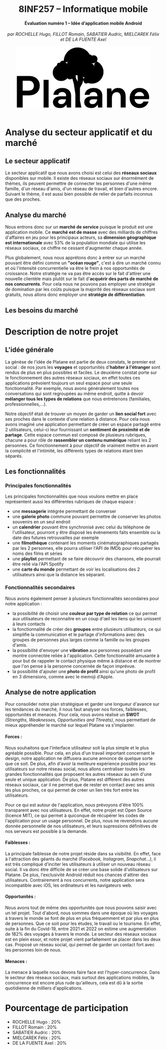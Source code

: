 <div align="center">

# 8INF257 – Informatique mobile

#### Évaluation numéro 1 – Idée d’application mobile Android

_par ROCHELLE Hugo, FILLOT Romain, SABATIER Audric, MIELCAREK Félix et DE LA FUENTE Axel_

<img src="../images/logo-title-black.png" alt="Logo" height="200">
</div>

<br>

# Analyse du secteur applicatif et du marché

## Le secteur applicatif

Le secteur applicatif que nous avons choisi est celui des **réseaux sociaux** disponibles sur mobile. Il existe des réseaux sociaux sur énormément de thèmes, ils peuvent permettre de connecter les personnes d'une même famille, d'un réseau d'amis, d'un réseau de travail, et bien d'autres encore. Suivant le thème, il est aussi bien possible de relier de parfaits inconnus que des proches.

## Analyse du marché

Nous entrons donc sur un **marché de service** puisque le produit est une application mobile. Ce **marché est de masse** avec des milliards de chiffres d'affaires en jeu pour les principaux acteurs, sa **dimension géographique est internationale** avec 53% de la population mondiale qui utilise les réseaux sociaux, ce chiffre ne cessant d'augmenter chaque année.

Plus globalement, nous nous apprétons donc à entrer sur un marché pouvant être défini comme un **"océan rouge"**, c'est à dire un marché connu et où l'intensité concurrentielle va être le frein à nos opportunités de croissance. 
Notre stratégie ne va pas être accès sur le fait d'attirer une nouvelle clientèle mais plutôt sur le fait d'**acquérir des parts de marché de nos concurrents**. 
Pour cela nous ne pouvons pas employer une stratégie de domination par les coûts puisque la majorité des réseaux sociaux sont gratuits, nous allons donc employer une **stratégie de différentiation**.

## Les besoins du marché


# Description de notre projet

## L'idée générale

La génèse de l'idée de Platane est partie de deux constats, le premier est social : de nos jours les **voyages** et opportunités d'**habiter à l'étranger** sont rendus de plus en plus possibles et faciles.
Le deuxième constat porte sur le fonctionnement des autres réseaux sociaux, en effet toutes ces applications prévoient toujours un seul espace pour une seule fonctionnalité. Par exemple, nous avons généralement toutes nos conversations qui sont regroupées au même endroit, quitte à devoir **mélanger tous les types de relations** que nous entretenons (familiales, professionnelles,...).

Notre objectif était de trouver un moyen de garder un **lien social fort** avec ses proches dans le contexte d'une relation à distance. Pour cela nous avons imaginé une application permettant de créer un espace partagé entre 2 utilisateurs, celui-ci leur fournissant un **sentiment de proximité et de partage**.
Cette espace commun est composé de plusieurs rubriques, chacune a pour rôle de **rassembler un contenu numérique** reliant les 2 personnes. Ce fonctionnement à pour objectif de vraiment mettre en avant la complicité et l'intimité, les différents types de relations étant bien séparés.

## Les fonctionnalités

### Principales fonctionnalités

Les principales fonctionnalités que nous voulons mettre en place représentent aussi les différentes rubriques de chaque espace :
* une **messagerie** intégrée permettant de converser
* une **galerie photo** commune pouvant permettre de conserver les photos souvenirs en un seul endroit
* un **calendrier** pouvant être synchronisé avec celui du téléphone de l'utilisateur, pourront y être disposé les évènements faits ensemble ou la date des futures retrouvailles par exemple
* une **filmothèque** contenant les moments cinématographiques partagés par les 2 personnes, elle pourra utiliser l'API de IMDb pour récupérer les noms des films et séries
* une **playlist** permettant de se faire découvrir des chansons, elle pourrait être relié via l'API Spotify
* une **carte du monde** permettant de voir les localisations des 2 utilisateurs ainsi que la distance les séparant.

### Fonctionnalités secondaires

Nous avons également penser à plusieurs fonctionnalités secondaires pour notre application :
* la possibilité de choisir une **couleur par type de relation** ce qui permet aux utilisateurs de reconnaitre en un coup d'œil les liens qui les unissent à leurs contacts
* la fonctionnalité de créer des **groupes** entre plusieurs utilisateurs, ce qui simplifie la communication et le partage d'informations avec des groupes de personnes plus larges comme la famille ou les groupes d'amis.
* la possibilité d'envoyer une **vibration** aux personnes possédant une montre connectée reliée à l'application. Cette fonctionnalité amusante à pour but de rappeler le contact physique même à distance et de montrer que l'on pense à la personne concernée de façon imprévue.
* la possibilité d'ajouter une **photo de profil** ainsi qu'une photo de profil en 3 dimensions, comme avec le memoji d'Apple. 


## Analyse de notre application

Pour consolider notre plan stratégique et garder une longueur d'avance sur les tendances du marché, il nous faut analyser nos forces, faiblesses, opportunités et menaces. Pour cela, nous avons réalisé un **SWOT** _(Strengths, Weaknesses, Opportunities and Threats)_, nous permettant de mieux appréhender le marché sur lequel Platane va s'implanter.

#### Forces :

Nous souhaitons que l'interface utilisateur soit la plus simple et le plus agréable possible. Pour cela, en plus d'un travail important concernant le design, notre application ne diffusera aucune annonce de quelque sorte que ce soit. De plus, afin d'avoir la meilleure expérience possible pour les utilisateurs sur notre réseau social, nous allons centraliser toutes les grandes fonctionnalités que proposent les autres réseaux au sein d'une seule et unique application. De plus, Platane est différent des autres réseaux sociaux, car il ne permet que de rester en contact avec ses amis les plus proches, ce qui permet de créer un lien très fort entre les utilisateurs.

Pour ce qui est autour de l'application, nous prévoyons d'être 100% transparent avec nos utilisateurs. En effet, notre projet est Open Source (licence MIT), ce qui permet à quiconque de récupérer les codes de l'application pour un usage personnel. De plus, nous ne revendons aucune donnée personnelle de nos utilisateurs, et leurs supressions définitives de nos serveurs est possible à la demande.

#### Faiblesses :

La principale faiblesse de notre projet réside dans sa visibilité. En effet, face à l'attraction des géants du marché _(Facebook, Instagram, Snapchat...)_, il est très compliqué d'inciter les utilisateurs à utiliser un nouveau réseau social. Il va donc être difficile de se créer une base solide d'utilisateurs sur Platane. De plus, l'exclusivité Android réduit nos chances d'attirer des utilisateurs. Contrairement à nos concurrents, notre application sera incompatible avec iOS, les ordinateurs et les navigateurs web.

#### Opportunités :

Nous avons tout de même des opportunités que nous pouvons saisir avec un tel projet. Tout d'abord, nous sommes dans une époque où les voyages à travers le monde se font de plus en plus fréquemment et par plus en plus de personnes. Que ce soit pour les études, le travail ou le tourisme. En effet, suite à la fin du Covid-19, entre 2021 et 2022 on estime une augmentation de 182% des voyages à travers le monde. Le secteur des réseaux sociaux est en plein essor, et notre projet vient parfaitement se placer dans les deux cas. Proposé un réseau social, qui permet de garder un contact fort avec les personnes loin de nous.

#### Menaces :

La menace à laquelle nous devons faire face est l'hyper-concurrence. Dans le secteur des réseaux sociaux, mais surtout des applications mobiles, la concurrence est encore plus rude qu'ailleurs, cela est dû à la sortie quotidienne de milliers d'applications.

# Pourcentage de participation

- ROCHELLE Hugo : 20%
- FILLOT Romain : 20%
- SABATIER Audric : 20%
- MIELCAREK Félix : 20%
- DE LA FUENTE Axel : 20%
